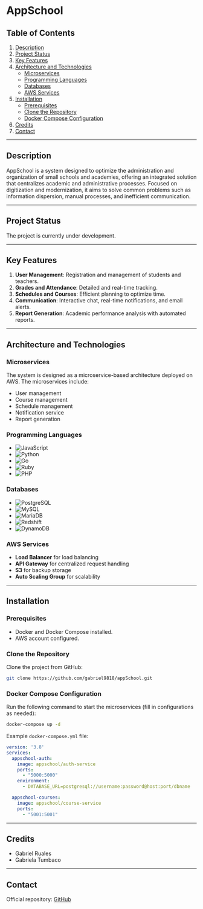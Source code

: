 # AppSchool

## Table of Contents
1. [Description](#description)
2. [Project Status](#project-status)
3. [Key Features](#key-features)
4. [Architecture and Technologies](#architecture-and-technologies)
    - [Microservices](#microservices)
    - [Programming Languages](#programming-languages)
    - [Databases](#databases)
    - [AWS Services](#aws-services)
5. [Installation](#installation)
    - [Prerequisites](#prerequisites)
    - [Clone the Repository](#clone-the-repository)
    - [Docker Compose Configuration](#docker-compose-configuration)
6. [Credits](#credits)
7. [Contact](#contact)

---

## Description
AppSchool is a system designed to optimize the administration and organization of small schools and academies, offering an integrated solution that centralizes academic and administrative processes. Focused on digitization and modernization, it aims to solve common problems such as information dispersion, manual processes, and inefficient communication.

---

## Project Status
The project is currently under development.

---

## Key Features
1. **User Management**: Registration and management of students and teachers.
2. **Grades and Attendance**: Detailed and real-time tracking.
3. **Schedules and Courses**: Efficient planning to optimize time.
4. **Communication**: Interactive chat, real-time notifications, and email alerts.
5. **Report Generation**: Academic performance analysis with automated reports.

---

## Architecture and Technologies

### Microservices
The system is designed as a microservice-based architecture deployed on AWS. The microservices include:
- User management
- Course management
- Schedule management
- Notification service
- Report generation

### Programming Languages
- ![JavaScript](https://img.shields.io/badge/JavaScript-F7DF1E?style=for-the-badge&logo=javascript&logoColor=black)
- ![Python](https://img.shields.io/badge/Python-3776AB?style=for-the-badge&logo=python&logoColor=white)
- ![Go](https://img.shields.io/badge/Go-00ADD8?style=for-the-badge&logo=go&logoColor=white)
- ![Ruby](https://img.shields.io/badge/Ruby-CC342D?style=for-the-badge&logo=ruby&logoColor=white)
- ![PHP](https://img.shields.io/badge/PHP-777BB4?style=for-the-badge&logo=php&logoColor=white)

### Databases
- ![PostgreSQL](https://img.shields.io/badge/PostgreSQL-336791?style=for-the-badge&logo=postgresql&logoColor=white)
- ![MySQL](https://img.shields.io/badge/MySQL-4479A1?style=for-the-badge&logo=mysql&logoColor=white)
- ![MariaDB](https://img.shields.io/badge/MariaDB-003545?style=for-the-badge&logo=mariadb&logoColor=white)
- ![Redshift](https://img.shields.io/badge/Redshift-8C2A00?style=for-the-badge&logo=amazonredshift&logoColor=white)
- ![DynamoDB](https://img.shields.io/badge/DynamoDB-4053D6?style=for-the-badge&logo=amazondynamodb&logoColor=white)

### AWS Services
- **Load Balancer** for load balancing
- **API Gateway** for centralized request handling
- **S3** for backup storage
- **Auto Scaling Group** for scalability

---

## Installation

### Prerequisites
- Docker and Docker Compose installed.
- AWS account configured.

### Clone the Repository
Clone the project from GitHub:
```bash
git clone https://github.com/gabriel9818/appSchool.git
```

### Docker Compose Configuration
Run the following command to start the microservices (fill in configurations as needed):
```bash
docker-compose up -d
```

Example `docker-compose.yml` file:
```yaml
version: '3.8'
services:
  appschool-auth:
    image: appschool/auth-service
    ports:
      - "5000:5000"
    environment:
      - DATABASE_URL=postgresql://username:password@host:port/dbname

  appschool-courses:
    image: appschool/course-service
    ports:
      - "5001:5001"
```

---

## Credits
- Gabriel Ruales
- Gabriela Tumbaco

---

## Contact
Official repository: [GitHub](https://github.com/gabriel9818/appSchool)



